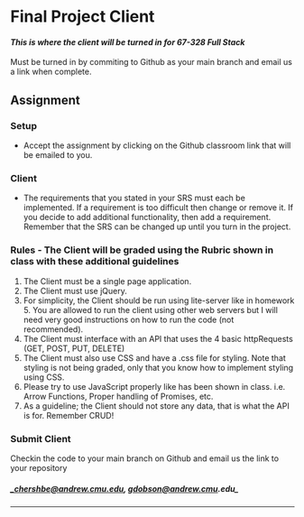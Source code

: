 # Final Project Client
#### _This is where the client will be turned in for 67-328 Full Stack_

Must be turned in by commiting to Github as your main branch and email us a link when complete.

## Assignment

### Setup
- Accept the assignment by clicking on the Github classroom link that will be emailed to you.

### Client
- The requirements that you stated in your SRS must each be implemented.  If a requirement is too difficult then change or remove it.  If you decide to add additional functionality, then add a requirement.  Remember that the SRS can be changed up until you turn in the project. 
### Rules - The Client will be graded using the Rubric shown in class with these additional guidelines
1. The Client must be a single page application.
2. The Client must use jQuery.
3. For simplicity, the Client should be run using lite-server like in homework 5.  You are allowed to run the client using other web servers but I will need very good instructions on how to run the code (not recommended).
4. The Client must interface with an API that uses the 4 basic httpRequests (GET, POST, PUT, DELETE)
5. The Client must also use CSS and have a .css file for styling.  Note that styling is not being graded, only that you know how to implement styling using CSS.
6. Please try to use JavaScript properly like has been shown in class.  i.e. Arrow Functions, Proper handling of Promises, etc.
7. As a guideline; the Client should not store any data, that is what the API is for.  Remember CRUD!


### Submit Client
Checkin the code to your main branch on Github and email us the link to your repository
##### _chershbe@andrew.cmu.edu, gdobson@andrew.cmu.edu_
---


